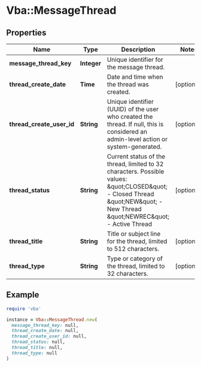 # Vba::MessageThread

## Properties

| Name | Type | Description | Notes |
| ---- | ---- | ----------- | ----- |
| **message_thread_key** | **Integer** | Unique identifier for the message thread. |  |
| **thread_create_date** | **Time** | Date and time when the thread was created. | [optional] |
| **thread_create_user_id** | **String** | Unique identifier (UUID) of the user who created the thread.  If null, this is considered an admin-level action or system-generated. | [optional] |
| **thread_status** | **String** | Current status of the thread, limited to 32 characters.  Possible values:    \&quot;CLOSED\&quot;  - Closed Thread    \&quot;NEW\&quot;     - New Thread    \&quot;NEWREC\&quot;  - Active Thread | [optional] |
| **thread_title** | **String** | Title or subject line for the thread, limited to 512 characters. | [optional] |
| **thread_type** | **String** | Type or category of the thread, limited to 32 characters. | [optional] |

## Example

```ruby
require 'vba'

instance = Vba::MessageThread.new(
  message_thread_key: null,
  thread_create_date: null,
  thread_create_user_id: null,
  thread_status: null,
  thread_title: null,
  thread_type: null
)
```


